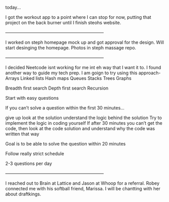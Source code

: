 today...

I got the workout app to a point where I can stop for now, putting that project on the back burner until I finish steohs website.

——————————————————————

I worked on steph homepage mock up and got approval for the design. Will start desinging the homepage. Photos in steph massage repo.

——————————————————————

I decided Neetcode isnt working for me int eh way that I want it to. I found another way to guide my tech prep. I am goign to try using this approach-
Arrays
Linked lists
Hash maps
Queues
Stacks
Trees
Graphs

Breadth first search
Depth first search
Recursion

Start with easy questions

If you can’t solve a question within the first 30 minutes…

give up
look at the solution
understand the logic behind the solution
Try to implement the logic in coding yourself
If after 30 minutes you can’t get the code, then look at the code solution and understand why the code was written that way

Goal is to be able to solve the question within 20 minutes

Follow really strict schedule

2-3 questions per day

——————————————————————

I reached out to Brain at Lattice and Jason at Whoop for a referral. Robey connected me with his softball friend, Marissa. I will be chantting with her about draftkings.
